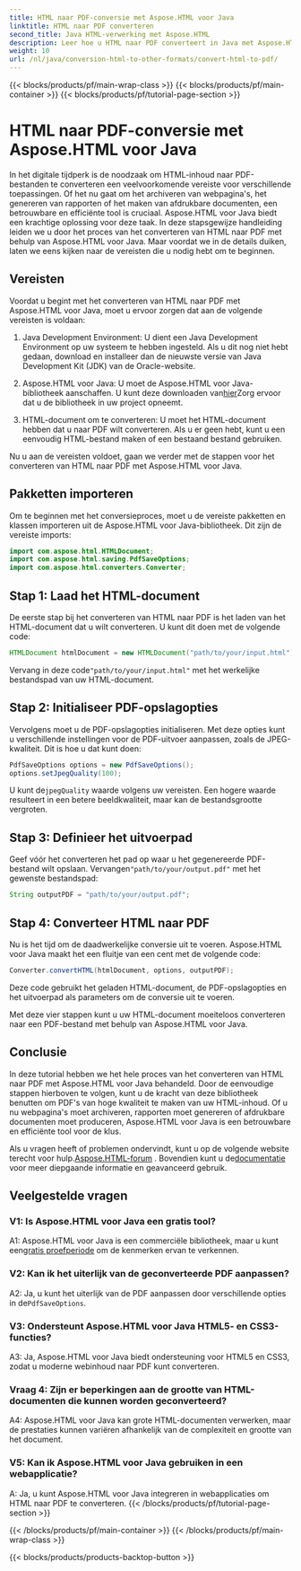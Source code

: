 ```yaml
---
title: HTML naar PDF-conversie met Aspose.HTML voor Java
linktitle: HTML naar PDF converteren
second_title: Java HTML-verwerking met Aspose.HTML
description: Leer hoe u HTML naar PDF converteert in Java met Aspose.HTML. Maak moeiteloos hoogwaardige PDF's van uw HTML-inhoud.
weight: 10
url: /nl/java/conversion-html-to-other-formats/convert-html-to-pdf/
---
```


{{< blocks/products/pf/main-wrap-class >}}
{{< blocks/products/pf/main-container >}}
{{< blocks/products/pf/tutorial-page-section >}}

# HTML naar PDF-conversie met Aspose.HTML voor Java

In het digitale tijdperk is de noodzaak om HTML-inhoud naar PDF-bestanden te converteren een veelvoorkomende vereiste voor verschillende toepassingen. Of het nu gaat om het archiveren van webpagina's, het genereren van rapporten of het maken van afdrukbare documenten, een betrouwbare en efficiënte tool is cruciaal. Aspose.HTML voor Java biedt een krachtige oplossing voor deze taak. In deze stapsgewijze handleiding leiden we u door het proces van het converteren van HTML naar PDF met behulp van Aspose.HTML voor Java. Maar voordat we in de details duiken, laten we eens kijken naar de vereisten die u nodig hebt om te beginnen.

## Vereisten

Voordat u begint met het converteren van HTML naar PDF met Aspose.HTML voor Java, moet u ervoor zorgen dat aan de volgende vereisten is voldaan:

1. Java Development Environment: U dient een Java Development Environment op uw systeem te hebben ingesteld. Als u dit nog niet hebt gedaan, download en installeer dan de nieuwste versie van Java Development Kit (JDK) van de Oracle-website.

2.  Aspose.HTML voor Java: U moet de Aspose.HTML voor Java-bibliotheek aanschaffen. U kunt deze downloaden van[hier](https://releases.aspose.com/html/java/)Zorg ervoor dat u de bibliotheek in uw project opneemt.

3. HTML-document om te converteren: U moet het HTML-document hebben dat u naar PDF wilt converteren. Als u er geen hebt, kunt u een eenvoudig HTML-bestand maken of een bestaand bestand gebruiken.

Nu u aan de vereisten voldoet, gaan we verder met de stappen voor het converteren van HTML naar PDF met Aspose.HTML voor Java.

## Pakketten importeren

Om te beginnen met het conversieproces, moet u de vereiste pakketten en klassen importeren uit de Aspose.HTML voor Java-bibliotheek. Dit zijn de vereiste imports:

```java
import com.aspose.html.HTMLDocument;
import com.aspose.html.saving.PdfSaveOptions;
import com.aspose.html.converters.Converter;
```

## Stap 1: Laad het HTML-document

De eerste stap bij het converteren van HTML naar PDF is het laden van het HTML-document dat u wilt converteren. U kunt dit doen met de volgende code:

```java
HTMLDocument htmlDocument = new HTMLDocument("path/to/your/input.html");
```

 Vervang in deze code`"path/to/your/input.html"` met het werkelijke bestandspad van uw HTML-document.

## Stap 2: Initialiseer PDF-opslagopties

Vervolgens moet u de PDF-opslagopties initialiseren. Met deze opties kunt u verschillende instellingen voor de PDF-uitvoer aanpassen, zoals de JPEG-kwaliteit. Dit is hoe u dat kunt doen:

```java
PdfSaveOptions options = new PdfSaveOptions();
options.setJpegQuality(100);
```

 U kunt de`jpegQuality` waarde volgens uw vereisten. Een hogere waarde resulteert in een betere beeldkwaliteit, maar kan de bestandsgrootte vergroten.

## Stap 3: Definieer het uitvoerpad

 Geef vóór het converteren het pad op waar u het gegenereerde PDF-bestand wilt opslaan. Vervangen`"path/to/your/output.pdf"` met het gewenste bestandspad:

```java
String outputPDF = "path/to/your/output.pdf";
```

## Stap 4: Converteer HTML naar PDF

Nu is het tijd om de daadwerkelijke conversie uit te voeren. Aspose.HTML voor Java maakt het een fluitje van een cent met de volgende code:

```java
Converter.convertHTML(htmlDocument, options, outputPDF);
```

Deze code gebruikt het geladen HTML-document, de PDF-opslagopties en het uitvoerpad als parameters om de conversie uit te voeren.

Met deze vier stappen kunt u uw HTML-document moeiteloos converteren naar een PDF-bestand met behulp van Aspose.HTML voor Java.

## Conclusie

In deze tutorial hebben we het hele proces van het converteren van HTML naar PDF met Aspose.HTML voor Java behandeld. Door de eenvoudige stappen hierboven te volgen, kunt u de kracht van deze bibliotheek benutten om PDF's van hoge kwaliteit te maken van uw HTML-inhoud. Of u nu webpagina's moet archiveren, rapporten moet genereren of afdrukbare documenten moet produceren, Aspose.HTML voor Java is een betrouwbare en efficiënte tool voor de klus.

 Als u vragen heeft of problemen ondervindt, kunt u op de volgende website terecht voor hulp.[Aspose.HTML-forum](https://forum.aspose.com/) . Bovendien kunt u de[documentatie](https://reference.aspose.com/html/java/) voor meer diepgaande informatie en geavanceerd gebruik.

## Veelgestelde vragen

### V1: Is Aspose.HTML voor Java een gratis tool?
   
 A1: Aspose.HTML voor Java is een commerciële bibliotheek, maar u kunt een[gratis proefperiode](https://releases.aspose.com/) om de kenmerken ervan te verkennen.

### V2: Kan ik het uiterlijk van de geconverteerde PDF aanpassen?

 A2: Ja, u kunt het uiterlijk van de PDF aanpassen door verschillende opties in de`PdfSaveOptions`.

### V3: Ondersteunt Aspose.HTML voor Java HTML5- en CSS3-functies?

A3: Ja, Aspose.HTML voor Java biedt ondersteuning voor HTML5 en CSS3, zodat u moderne webinhoud naar PDF kunt converteren.

### Vraag 4: Zijn er beperkingen aan de grootte van HTML-documenten die kunnen worden geconverteerd?

A4: Aspose.HTML voor Java kan grote HTML-documenten verwerken, maar de prestaties kunnen variëren afhankelijk van de complexiteit en grootte van het document.

### V5: Kan ik Aspose.HTML voor Java gebruiken in een webapplicatie?

A: Ja, u kunt Aspose.HTML voor Java integreren in webapplicaties om HTML naar PDF te converteren.
{{< /blocks/products/pf/tutorial-page-section >}}

{{< /blocks/products/pf/main-container >}}
{{< /blocks/products/pf/main-wrap-class >}}

{{< blocks/products/products-backtop-button >}}
